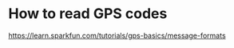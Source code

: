 How to read GPS codes
=====================

https://learn.sparkfun.com/tutorials/gps-basics/message-formats
